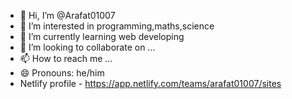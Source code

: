- 👋 Hi, I’m @Arafat01007
- 👀 I’m interested in programming,maths,science
- 🌱 I’m currently learning web developing
- 💞️ I’m looking to collaborate on ...
- 📫 How to reach me ...
- 😄 Pronouns: he/him
- Netlify profile - https://app.netlify.com/teams/arafat01007/sites

<!---
Arafat01007/Arafat01007 is a ✨ special ✨ repository because its `README.md` (this file) appears on your GitHub profile.
You can click the Preview link to take a look at your changes.
--->
